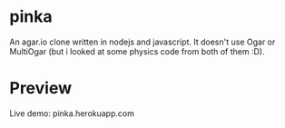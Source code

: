 # pinka
An agar.io clone written in nodejs and javascript. It doesn't use Ogar or MultiOgar (but i looked at some physics code from both of them :D).

# Preview
Live demo: pinka.herokuapp.com

